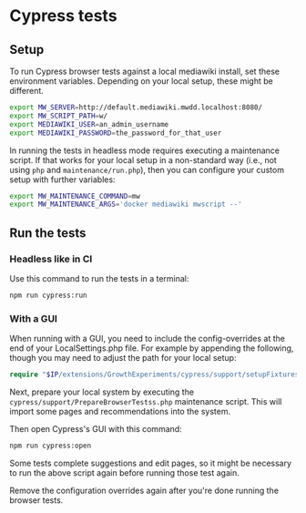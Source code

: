 # Cypress tests

## Setup
To run Cypress browser tests against a local mediawiki install, set these environment variables. Depending on your local
setup, these might be different.
```bash
export MW_SERVER=http://default.mediawiki.mwdd.localhost:8080/
export MW_SCRIPT_PATH=w/
export MEDIAWIKI_USER=an_admin_username
export MEDIAWIKI_PASSWORD=the_password_for_that_user
```

In running the tests in headless mode requires executing a maintenance script.
If that works for your local setup in a non-standard way (i.e., not using `php` and `maintenance/run.php`),
then you can configure your custom setup with further variables:
```bash
export MW_MAINTENANCE_COMMAND=mw
export MW_MAINTENANCE_ARGS='docker mediawiki mwscript --'
```

## Run the tests
### Headless like in CI
Use this command to run the tests in a terminal:
```bash
npm run cypress:run
```

### With a GUI
When running with a GUI, you need to include the config-overrides at the end of your LocalSettings.php file.
For example by appending the following, though you may need to adjust the path for your local setup:

```php
require "$IP/extensions/GrowthExperiments/cypress/support/setupFixtures/GrowthExperiments.LocalSettings.php";
```

Next, prepare your local system by executing the `cypress/support/PrepareBrowserTestss.php` maintenance script.
This will import some pages and recommendations into the system.

Then open Cypress's GUI with this command:
```bash
npm run cypress:open
```
Some tests complete suggestions and edit pages, so it might be necessary to run the above script again before running
those test again.

Remove the configuration overrides again after you're done running the browser tests.
